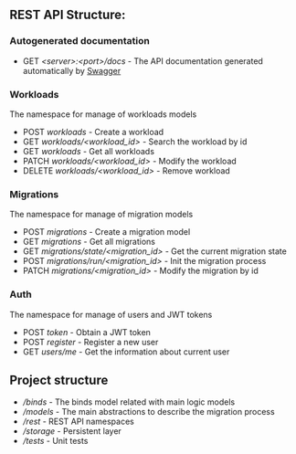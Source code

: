 ## REST API Structure:

### Autogenerated documentation

* GET *\<server\>:\<port\>/docs* - The API documentation generated automatically by [Swagger](https://swagger.io/)

### Workloads 
The namespace for manage of workloads models

* POST *workloads* - Create a workload
* GET *workloads/<workload_id>* - Search the workload by id
* GET *workloads* - Get all workloads
* PATCH *workloads/<workload_id>* - Modify the workload
* DELETE *workloads/<workload_id>* - Remove workload

### Migrations 
The namespace for manage of migration models

* POST *migrations* - Create a migration model
* GET *migrations* - Get all migrations
* GET *migrations/state/<migration_id>* - Get the current migration state
* POST *migrations/run/<migration_id>* - Init the migration process
* PATCH *migrations/<migration_id>* - Modify the migration by id

### Auth 
The namespace for manage of users and JWT tokens

* POST *token* - Obtain a JWT token
* POST *register* - Register a new user
* GET *users/me* - Get the information about current user

## Project structure

* */binds* - The binds model related with main logic models
* */models* - The main abstractions to describe the migration process
* */rest* - REST API namespaces
* */storage* - Persistent layer
* */tests* - Unit tests